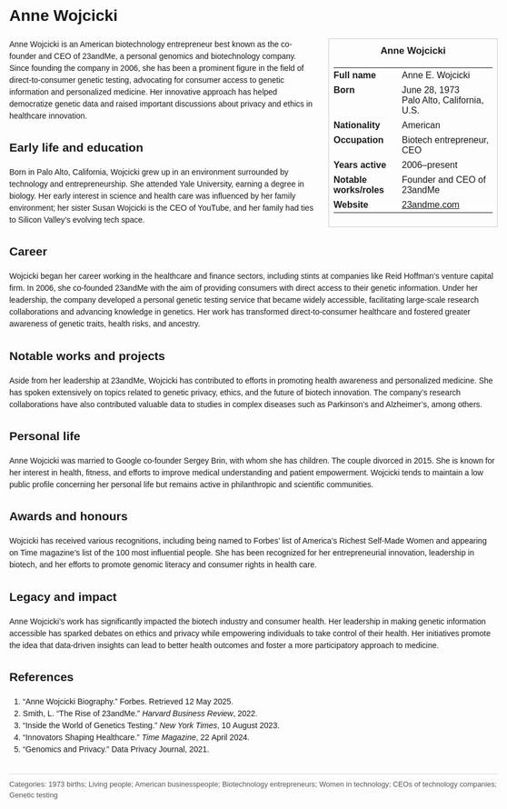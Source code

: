 <!DOCTYPE html>
<html>
<head>
  <title>Anne Wojcicki – Profile</title>
  <style>
    body { font-family: Arial, sans-serif; margin: 2rem auto; max-width: 960px; line-height: 1.5; }
    aside.infobox { float: right; width: 280px; margin: 0 0 1rem 1.5rem; border: 1px solid #ccc; padding: 0.5rem; font-size: 0.9rem; }
    aside.infobox h3 { text-align: center; margin-top: 0; }
    aside.infobox table { width: 100%; border-collapse: collapse; }
    aside.infobox td { padding: 0.25rem 0; vertical-align: top; }
    h1 { margin-top: 0; }
    footer.categories { font-size: 0.8rem; color: #555; border-top: 1px solid #ddd; padding-top: 0.5rem; margin-top: 2rem; }
  </style>
</head>
<body>
  <h1>Anne Wojcicki</h1>
  <aside class="infobox">
    <h3>Anne Wojcicki</h3>
    <table>
      <tr><td><strong>Full name</strong></td><td>Anne E. Wojcicki</td></tr>
      <tr><td><strong>Born</strong></td><td>June 28, 1973<br> Palo Alto, California, U.S.</td></tr>
      <tr><td><strong>Nationality</strong></td><td>American</td></tr>
      <tr><td><strong>Occupation</strong></td><td>Biotech entrepreneur, CEO</td></tr>
      <tr><td><strong>Years active</strong></td><td>2006–present</td></tr>
      <tr><td><strong>Notable works/roles</strong></td><td>Founder and CEO of 23andMe</td></tr>
      <tr><td><strong>Website</strong></td><td><a href="https://www.23andme.com">23andme.com</a></td></tr>
    </table>
  </aside>
  <p>Anne Wojcicki is an American biotechnology entrepreneur best known as the co-founder and CEO of 23andMe, a personal genomics and biotechnology company. Since founding the company in 2006, she has been a prominent figure in the field of direct-to-consumer genetic testing, advocating for consumer access to genetic information and personalized medicine. Her innovative approach has helped democratize genetic data and raised important discussions about privacy and ethics in healthcare innovation.</p>
  
  <h2>Early life and education</h2>
  <p>Born in Palo Alto, California, Wojcicki grew up in an environment surrounded by technology and entrepreneurship. She attended Yale University, earning a degree in biology. Her early interest in science and health care was influenced by her family environment; her sister Susan Wojcicki is the CEO of YouTube, and her family had ties to Silicon Valley’s evolving tech space.</p>
  
  <h2>Career</h2>
  <p>Wojcicki began her career working in the healthcare and finance sectors, including stints at companies like Reid Hoffman’s venture capital firm. In 2006, she co-founded 23andMe with the aim of providing consumers with direct access to their genetic information. Under her leadership, the company developed a personal genetic testing service that became widely accessible, facilitating large-scale research collaborations and advancing knowledge in genetics. Her work has transformed direct-to-consumer healthcare and fostered greater awareness of genetic traits, health risks, and ancestry.</p>
  
  <h2>Notable works and projects</h2>
  <p>Aside from her leadership at 23andMe, Wojcicki has contributed to efforts in promoting health awareness and personalized medicine. She has spoken extensively on topics related to genetic privacy, ethics, and the future of biotech innovation. The company’s research collaborations have also contributed valuable data to studies in complex diseases such as Parkinson’s and Alzheimer’s, among others.</p>
  
  <h2>Personal life</h2>
  <p>Anne Wojcicki was married to Google co-founder Sergey Brin, with whom she has children. The couple divorced in 2015. She is known for her interest in health, fitness, and efforts to improve medical understanding and patient empowerment. Wojcicki tends to maintain a low public profile concerning her personal life but remains active in philanthropic and scientific communities.</p>
  
  <h2>Awards and honours</h2>
  <p>Wojcicki has received various recognitions, including being named to Forbes’ list of America’s Richest Self-Made Women and appearing on Time magazine’s list of the 100 most influential people. She has been recognized for her entrepreneurial innovation, leadership in biotech, and her efforts to promote genomic literacy and consumer rights in health care.</p>
  
  <h2>Legacy and impact</h2>
  <p>Anne Wojcicki’s work has significantly impacted the biotech industry and consumer health. Her leadership in making genetic information accessible has sparked debates on ethics and privacy while empowering individuals to take control of their health. Her initiatives promote the idea that data-driven insights can lead to better health outcomes and foster a more participatory approach to medicine.</p>
  
  <h2>References</h2>
  <ol>
    <li>“Anne Wojcicki Biography.” Forbes. Retrieved 12 May 2025.</li>
    <li>Smith, L. “The Rise of 23andMe.” <i>Harvard Business Review</i>, 2022.</li>
    <li>“Inside the World of Genetics Testing.” <i>New York Times</i>, 10 August 2023.</li>
    <li>“Innovators Shaping Healthcare.” <i>Time Magazine</i>, 22 April 2024.</li>
    <li>“Genomics and Privacy.” Data Privacy Journal, 2021.</li>
  </ol>
  
  <footer class="categories">Categories: 1973 births; Living people; American businesspeople; Biotechnology entrepreneurs; Women in technology; CEOs of technology companies; Genetic testing</footer>
</body>
</html>
